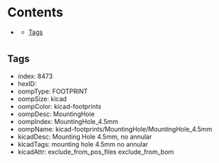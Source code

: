 



Contents
========

* [](#)
	* [Tags](#tags)

# 

## Tags

- index: 8473
- hexID: 
- oompType: FOOTPRINT
- oompSize: kicad
- oompColor: kicad-footprints
- oompDesc: MountingHole
- oompIndex: MountingHole_4.5mm
- oompName: kicad-footprints/MountingHole/MountingHole_4.5mm
- kicadDesc: Mounting Hole 4.5mm, no annular
- kicadTags: mounting hole 4.5mm no annular
- kicadAttr: exclude_from_pos_files exclude_from_bom
